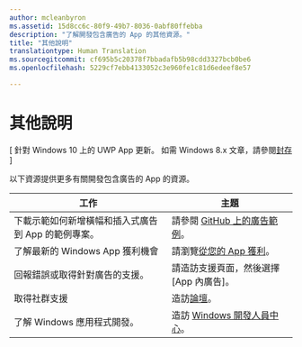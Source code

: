 ```yaml
---
author: mcleanbyron
ms.assetid: 15d8cc6c-80f9-49b7-8036-0abf80ffebba
description: "了解開發包含廣告的 App 的其他資源。"
title: "其他說明"
translationtype: Human Translation
ms.sourcegitcommit: cf695b5c20378f7bbadafb5b98cdd3327bcb0be6
ms.openlocfilehash: 5229cf7ebb4133052c3e960fe1c81d6edeef8e57

---
```


# 其他說明


\[ 針對 Windows 10 上的 UWP App 更新。 如需 Windows 8.x 文章，請參閱[封存](http://go.microsoft.com/fwlink/p/?linkid=619132) \]

以下資源提供更多有關開發包含廣告的 App 的資源。

|  工作    | 主題 |               
|----------|-------|
| 下載示範如何新增橫幅和插入式廣告到 App 的範例專案。     |請參閱 [GitHub 上的廣告範例](http://aka.ms/githubads)。       |
| 了解最新的 Windows App 獲利機會     | 請瀏覽[從您的 App 獲利](https://developer.microsoft.com/en-us/windows/monetize)。        |
| 回報錯誤或取得針對廣告的支援。     | 請造訪支援頁面，然後選擇 \[App 內廣告\]。        |
| 取得社群支援     | 造訪[論壇](http://go.microsoft.com/fwlink/p/?LinkId=401266)。       |
| 了解 Windows 應用程式開發。     | 造訪 [Windows 開發人員中心](http://msdn.microsoft.com/windows/apps)。        |



 

 

 



<!--HONumber=Jun16_HO4-->



